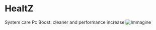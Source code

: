 # HealtZ
System care
Pc Boost: cleaner and performance increase
![Immagine](https://user-images.githubusercontent.com/16807583/212700495-1df1d2e9-dc17-4099-a915-1abce5cd7351.png)
